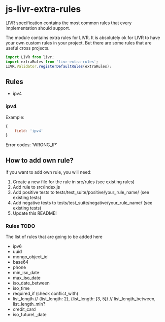 # js-livr-extra-rules

LIVR specification contains the most common rules that every implementation should support. 

The module contains extra rules for LIVR. It is absolutely ok for LIVR to have your own custom rules in your project. But there are some rules that are useful cross projects. 


```javascript
import LIVR from livr;
import extraRules from 'livr-extra-rules';
LIVR.Validator.registerDefaultRules(extraRules);
```

## Rules 
 
 * ipv4 

### ipv4

Example:

```javascript
{
    field: 'ipv4'
}
```

Error codes: 'WRONG_IP'

## How to add own rule?

if you want to add own rule, you will need:

1. Create a new file for the rule in src/rules (see existing rules)
2. Add rule to src/index.js
3. Add positive tests to tests/test_suite/positive/your\_rule\_name/ (see existing tests)
4. Add negative tests to tests/test_suite/negative/your\_rule\_name/ (see existing tests)
5. Update this README!


### Rules TODO

The list of rules that are going to be added here

 * ipv6 
 * uuid
 * mongo\_object\_id
 * base64
 * phone
 * min\_iso\_date 
 * max\_iso\_date
 * iso\_date\_between
 * iso_time
 * required_if (check conflict\_with)
 * list\_length // {list\_length: 2}, {list\_length: [3, 5]} // list\_length\_between, list\_length\_min? 
 * credit\_card
 * iso\_future\ _date
